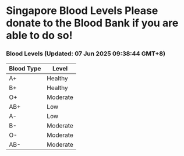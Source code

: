Singapore Blood Levels
 Please donate to the Blood Bank if you are able to do so!
================================================================================================================================

### Blood Levels (Updated: 07 Jun 2025 09:38:44 GMT+8)
| Blood Type | Level     |
|------------|-----------|
| A+     | Healthy |
| B+     | Healthy |
| O+     | Moderate |
| AB+     | Low |
| A-     | Low |
| B-     | Moderate |
| O-     | Moderate |
| AB-     | Moderate |
